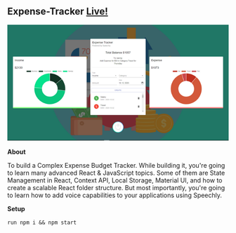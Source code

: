 ## Expense-Tracker [Live!](https://expen-at.netlify.app/)
 
![Expense](https://github.com/amisha26/Expense-Tracker/blob/master/public/exp.png)

**About**

To build a Complex Expense Budget Tracker. While building it, you're going to learn many advanced React & JavaScript topics. Some of them are State Management in React, Context API, Local Storage, Material UI, and how to create a scalable React folder structure. But most importantly, you're going to learn how to add voice capabilities to your applications using Speechly.


**Setup**
```
run npm i && npm start
```
